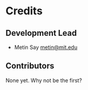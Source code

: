 # Credits


## Development Lead

* Metin Say <metin@mit.edu>

## Contributors

None yet. Why not be the first?
